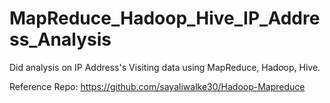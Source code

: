 # MapReduce_Hadoop_Hive_IP_Address_Analysis
Did analysis on IP Address's Visiting data using MapReduce, Hadoop, Hive.

Reference Repo: https://github.com/sayaliwalke30/Hadoop-Mapreduce
